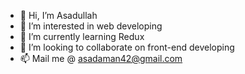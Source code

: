 - 👋 Hi, I’m Asadullah
- 👀 I’m interested in web developing
- 🌱 I’m currently learning Redux
- 💞️ I’m looking to collaborate on front-end developing
- 📫 Mail me @ asadaman42@gmail.com

<!---
asadaman42/asadaman42 is a ✨ special ✨ repository because its `README.md` (this file) appears on your GitHub profile.
You can click the Preview link to take a look at your changes.
--->
